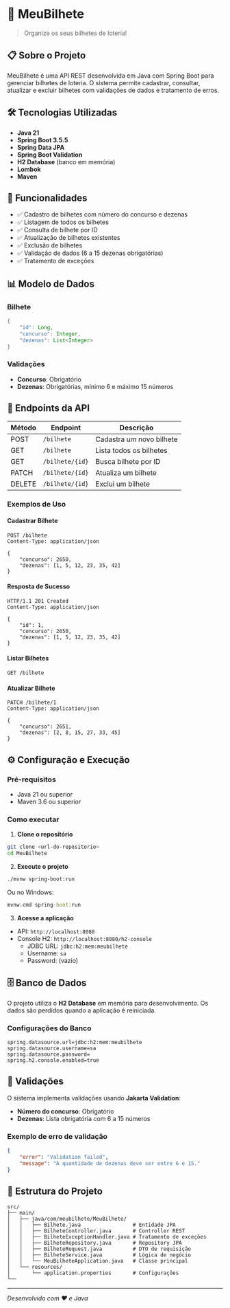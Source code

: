 # 🎲 MeuBilhete

> Organize os seus bilhetes de loteria!

## 📋 Sobre o Projeto

MeuBilhete é uma API REST desenvolvida em Java com Spring Boot para gerenciar bilhetes de loteria. O sistema permite cadastrar, consultar, atualizar e excluir bilhetes com validações de dados e tratamento de erros.

## 🛠 Tecnologias Utilizadas

- **Java 21**
- **Spring Boot 3.5.5**
- **Spring Data JPA**
- **Spring Boot Validation**
- **H2 Database** (banco em memória)
- **Lombok**
- **Maven**

## 🚀 Funcionalidades

- ✅ Cadastro de bilhetes com número do concurso e dezenas
- ✅ Listagem de todos os bilhetes
- ✅ Consulta de bilhete por ID
- ✅ Atualização de bilhetes existentes
- ✅ Exclusão de bilhetes
- ✅ Validação de dados (6 a 15 dezenas obrigatórias)
- ✅ Tratamento de exceções

## 📊 Modelo de Dados

### Bilhete
```java
{
    "id": Long,
    "concurso": Integer,
    "dezenas": List<Integer>
}
```

### Validações
- **Concurso**: Obrigatório
- **Dezenas**: Obrigatórias, mínimo 6 e máximo 15 números

## 🔗 Endpoints da API

| Método | Endpoint | Descrição |
|--------|----------|-----------|
| POST | `/bilhete` | Cadastra um novo bilhete |
| GET | `/bilhete` | Lista todos os bilhetes |
| GET | `/bilhete/{id}` | Busca bilhete por ID |
| PATCH | `/bilhete/{id}` | Atualiza um bilhete |
| DELETE | `/bilhete/{id}` | Exclui um bilhete |

### Exemplos de Uso

#### Cadastrar Bilhete
```http
POST /bilhete
Content-Type: application/json

{
    "concurso": 2650,
    "dezenas": [1, 5, 12, 23, 35, 42]
}
```

#### Resposta de Sucesso
```http
HTTP/1.1 201 Created
Content-Type: application/json

{
    "id": 1,
    "concurso": 2650,
    "dezenas": [1, 5, 12, 23, 35, 42]
}
```

#### Listar Bilhetes
```http
GET /bilhete
```

#### Atualizar Bilhete
```http
PATCH /bilhete/1
Content-Type: application/json

{
    "concurso": 2651,
    "dezenas": [2, 8, 15, 27, 33, 45]
}
```

## ⚙️ Configuração e Execução

### Pré-requisitos
- Java 21 ou superior
- Maven 3.6 ou superior

### Como executar

1. **Clone o repositório**
```bash
git clone <url-do-repositorio>
cd MeuBilhete
```

2. **Execute o projeto**
```bash
./mvnw spring-boot:run
```

Ou no Windows:
```cmd
mvnw.cmd spring-boot:run
```

3. **Acesse a aplicação**
- API: `http://localhost:8080`
- Console H2: `http://localhost:8080/h2-console`
  - JDBC URL: `jdbc:h2:mem:meubilhete`
  - Username: `sa`
  - Password: (vazio)

## 🗄️ Banco de Dados

O projeto utiliza o **H2 Database** em memória para desenvolvimento. Os dados são perdidos quando a aplicação é reiniciada.

### Configurações do Banco
```properties
spring.datasource.url=jdbc:h2:mem:meubilhete
spring.datasource.username=sa
spring.datasource.password=
spring.h2.console.enabled=true
```

## 📝 Validações

O sistema implementa validações usando **Jakarta Validation**:

- **Número do concurso**: Obrigatório
- **Dezenas**: Lista obrigatória com 6 a 15 números

### Exemplo de erro de validação
```json
{
    "error": "Validation failed",
    "message": "A quantidade de dezenas deve ser entre 6 e 15."
}
```

## 🔧 Estrutura do Projeto

```
src/
├── main/
│   ├── java/com/meubilhete/MeuBilhete/
│   │   ├── Bilhete.java                 # Entidade JPA
│   │   ├── BilheteController.java       # Controller REST
│   │   ├── BilheteExceptionHandler.java # Tratamento de exceções
│   │   ├── BilheteRepository.java       # Repository JPA
│   │   ├── BilheteRequest.java          # DTO de requisição
│   │   ├── BilheteService.java          # Lógica de negócio
│   │   └── MeuBilheteApplication.java   # Classe principal
│   └── resources/
│       └── application.properties       # Configurações
└── 
```

---

*Desenvolvido com ❤️ e Java*
